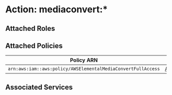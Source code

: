 # Action: mediaconvert:*

## Attached Roles

## Attached Policies

| Policy ARN | Policy Name |
|------------|-------------|
| `arn:aws:iam::aws:policy/AWSElementalMediaConvertFullAccess` | [AWSElementalMediaConvertFullAccess](../policies.md#awselementalmediaconvertfullaccess) |

## Associated Services

